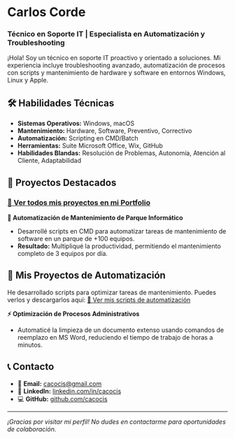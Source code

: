 # Carlos Corde
### Técnico en Soporte IT | Especialista en Automatización y Troubleshooting

¡Hola! Soy un técnico en soporte IT proactivo y orientado a soluciones.
Mi experiencia incluye troubleshooting avanzado, automatización de procesos con scripts y mantenimiento de hardware y software en entornos Windows, Linux y Apple.

## 🛠️ Habilidades Técnicas
- **Sistemas Operativos:** Windows, macOS
- **Mantenimiento:** Hardware, Software, Preventivo, Correctivo
- **Automatización:** Scripting en CMD/Batch
- **Herramientas:** Suite Microsoft Office, Wix, GitHub
- **Habilidades Blandas:** Resolución de Problemas, Autonomía, Atención al Cliente, Adaptabilidad

## 🚀 Proyectos Destacados

### [🔗 Ver todos mis proyectos en mi Portfolio](https://cacocis.github.io)

**🤖 Automatización de Mantenimiento de Parque Informático**
- Desarrollé scripts en CMD para automatizar tareas de mantenimiento de software en un parque de +100 equipos.
- **Resultado:** Multipliqué la productividad, permitiendo el mantenimiento completo de 3 equipos por día.

## 🚀 Mis Proyectos de Automatización

He desarrollado scripts para optimizar tareas de mantenimiento. Puedes verlos y descargarlos aquí:
[🔗 Ver mis scripts de automatización](https://github.com/cacocis/windows-maintenance-scripts)

**⚡ Optimización de Procesos Administrativos**
- Automaticé la limpieza de un documento extenso usando comandos de reemplazo en MS Word, reduciendo el tiempo de trabajo de horas a minutos.

## 📞 Contacto
- 📧 **Email:** cacocis@gmail.com
- 🔗 **LinkedIn:** [linkedin.com/in/cacocis](https://linkedin.com/in/cacocis)
- 💻 **GitHub:** [github.com/cacocis](https://github.com/cacocis)

---
*¡Gracias por visitar mi perfil! No dudes en contactarme para oportunidades de colaboración.*
